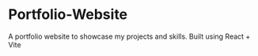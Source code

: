 # Portfolio-Website
A portfolio website to showcase my projects and skills. Built using React + Vite

